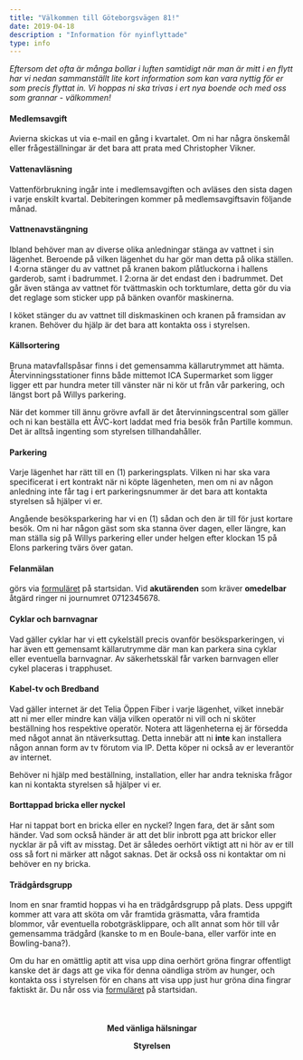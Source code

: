 ```yaml
---
title: "Välkommen till Göteborgsvägen 81!"
date: 2019-04-18
description : "Information för nyinflyttade"
type: info
---
```


<p><i>Eftersom det ofta är många bollar i luften samtidigt när man är mitt i en flytt har vi nedan sammanställt lite kort information som kan vara nyttig för er som precis flyttat in. Vi hoppas ni ska trivas i ert nya boende och med oss som grannar - välkommen!</i></p>

<h4>Medlemsavgift</h4> Avierna skickas ut via e-mail en gång i kvartalet. Om ni har några önskemål eller frågeställningar är det bara att prata med Christopher Vikner.

<h4>Vattenavläsning</h4> Vattenförbrukning ingår inte i medlemsavgiften och avläses den sista dagen i varje enskilt kvartal. Debiteringen kommer på medlemsavgiftsavin följande månad.

<h4>Vattnenavstängning</h4> Ibland behöver man av diverse olika anledningar stänga av vattnet i sin lägenhet. Beroende på vilken lägenhet du har gör man detta på olika ställen. I 4:orna stänger du av vattnet på kranen bakom plåtluckorna i hallens garderob, samt i badrummet. I 2:orna är det endast den i badrummet. Det går även stänga av vattnet för tvättmaskin och torktumlare, detta gör du via det reglage som sticker upp på bänken ovanför maskinerna.

I köket stänger du av vattnet till diskmaskinen och kranen på framsidan av kranen. Behöver du hjälp är det bara att kontakta oss i styrelsen.

<h4>Källsortering</h4> Bruna matavfallspåsar finns i det gemensamma källarutrymmet att hämta. Återvinningsstationer finns både mittemot ICA Supermarket som ligger ligger ett par hundra meter till vänster när ni kör ut från vår parkering, och längst bort på Willys parkering.

När det kommer till ännu grövre avfall är det återvinningscentral som gäller och ni kan beställa ett ÅVC-kort laddat med fria besök från Partille kommun. Det är alltså ingenting som styrelsen tillhandahåller.

<h4>Parkering</h4> Varje lägenhet har rätt till en (1) parkeringsplats. Vilken ni har ska vara specificerat i ert kontrakt när ni köpte lägenheten, men om ni av någon anledning inte får tag i ert parkeringsnummer är det bara att kontakta styrelsen så hjälper vi er. 

Angående besöksparkering har vi en (1) sådan och den är till för just kortare besök. Om ni har någon gäst som ska stanna över dagen, eller längre, kan man ställa sig på Willys parkering eller under helgen efter klockan 15 på Elons parkering tvärs över gatan.

<h4>Felanmälan</h4> görs via <a href="/#contact-us">formuläret</a> på startsidan. Vid <b>akutärenden</b> som kräver <b>omedelbar</b> åtgärd ringer ni journumret 0712345678.

<h4>Cyklar och barnvagnar</h4> Vad gäller cyklar har vi ett cykelställ precis ovanför besöksparkeringen, vi har även ett gemensamt källarutrymme där man kan parkera sina cyklar eller eventuella barnvagnar. Av säkerhetsskäl får varken barnvagen eller cykel placeras i trapphuset.

<h4>Kabel-tv och Bredband</h4> Vad gäller internet är det Telia Öppen Fiber i varje lägenhet, vilket innebär att ni mer eller mindre kan välja vilken operatör ni vill och ni sköter beställning hos respektive operatör. Notera att lägenheterna ej är försedda med något annat än ntäverksuttag. Detta innebär att ni <b>inte</b> kan installera någon annan form av tv förutom via IP. Detta köper ni också av er leverantör av internet.

Behöver ni hjälp med beställning, installation, eller har andra tekniska frågor kan ni kontakta styrelsen så hjälper vi er.

<h4>Borttappad bricka eller nyckel</h4> Har ni tappat bort en bricka eller en nyckel? Ingen fara, det är sånt som händer. Vad som också händer är att det blir inbrott pga att brickor eller nycklar är på vift av misstag. Det är således oerhört viktigt att ni hör av er till oss så fort ni märker att något saknas. Det är också oss ni kontaktar om ni behöver en ny bricka.

<h4>Trädgårdsgrupp</h4> Inom en snar framtid hoppas vi ha en trädgårdsgrupp på plats. Dess uppgift kommer att vara att sköta om vår framtida gräsmatta, våra framtida blommor, vår eventuella robotgräsklippare, och allt annat som hör till vår gemensamma trädgård (kanske to m en Boule-bana, eller varför inte en Bowling-bana?). 

Om du har en omättlig aptit att visa upp dina oerhört gröna fingrar offentligt kanske det är dags att ge vika för denna oändliga ström av hunger, och kontakta oss i styrelsen för en chans att visa upp just hur gröna dina fingrar faktiskt är. Du når oss via <a href="/#contact-us">formuläret</a> på startsidan.

<br>
<center><h4>Med vänliga hälsningar

Styrelsen</h4></center>